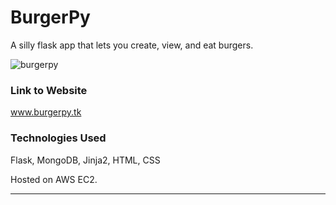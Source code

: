 # BurgerPy
A silly flask app that lets you create, view, and eat burgers.

![burgerpy](https://libby.tech/images/portfolio/burger.png)


### Link to Website

www.burgerpy.tk

### Technologies Used

Flask, MongoDB, Jinja2, HTML, CSS

Hosted on AWS EC2.

---
